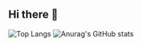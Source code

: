 ## Hi there 👋
   	  
<!--
**mouradden/mouradden** is a ✨ _special_ ✨ repository because its `README.md` (this file) appears on your GitHub profile.

Here are some ideas to get you started:

- 🔭 I’m currently working on ...
- 🌱 I’m currently learning ...
- 👯 I’m looking to collaborate on ...
- 🤔 I’m looking for help with ...
- 💬 Ask me about ...
- 📫 How to reach me: ...
- 😄 Pronouns: ...
- ⚡ Fun fact: ...
-->
![Top Langs](https://github-readme-stats.vercel.app/api/top-langs/?username=mouradden&hide_progress=true)
![Anurag's GitHub stats](https://github-readme-stats.vercel.app/api?username=mouradden&show_icons=true&theme=radical)
